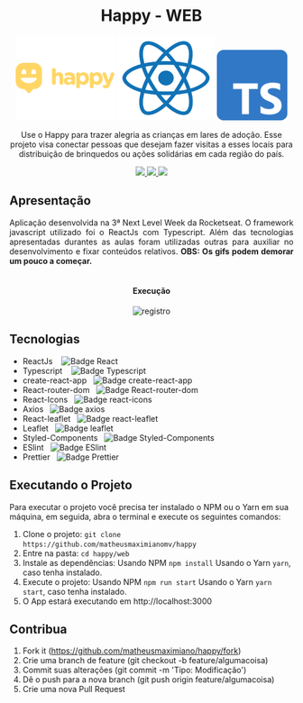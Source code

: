 <h1 align="center">Happy - WEB</h1>
<p align="center">
  <img src="./.github/logoApp.svg" height="150" width="175" alt="Icon" />
  <img src="./.github/react.svg" height="150" width="175" alt="Icon" />
  <img src="./.github/typescript.png" height="125" width="125" alt="Icon" />
</p>
<p align="center">
  Use o Happy para trazer alegria as crianças em lares de adoção. Esse projeto visa conectar pessoas que desejam fazer visitas a esses locais para distribuição de brinquedos ou ações solidárias em cada região do país.
</p>
<div align="center">
  <p align="center">
    <a aria-label="Matheus" href="https://github.com/matheusmaximianomv">
      <img src="https://img.shields.io/badge/matheusmaximianomv-@-informational?logo=github"></img>
    </a>
    <a aria-label="ReactJs" href="https://pt-br.reactjs.org/">
      <img src="https://img.shields.io/badge/ReactJS-16.14.0-informational?logo=react"></img>
    </a>
    <a aria-label="Express" href="https://www.typescriptlang.org/" >
      <img src="https://img.shields.io/badge/Typescript-3.7.2-informational?logo=typescript"></img>
    </a>
  </p>
</div>

## Apresentação
<p align="justify">
Aplicação desenvolvida na 3ª Next Level Week da Rocketseat. O framework javascript utilizado foi o ReactJs com Typescript. Além das tecnologias apresentadas durantes as aulas foram utilizadas outras para auxiliar no desenvolvimento e fixar conteúdos relativos. <strong>OBS: Os gifs podem demorar um pouco a começar.</strong><br/><br/>
<div>
<h4 align="center">Execução</h4>
<p align="center">
  <img src="./.github/happy.gif" alt="registro" />
</p>
</div>

## Tecnologias
* ReactJs&nbsp;&nbsp;&nbsp;&nbsp;![Badge React](https://img.shields.io/badge/ReactJs-16.14.0-informational?logo=react)
* Typescript&nbsp;&nbsp;&nbsp;&nbsp;![Badge Typescript](https://img.shields.io/badge/Typescript-3.7.2-informational?logo=typescript)
* create-react-app&nbsp;&nbsp;&nbsp;![Badge create-react-app](https://img.shields.io/badge/create--react--app-3.4.1-informational?logo=react)
* React-router-dom&nbsp;&nbsp;&nbsp;![Badge React-router-dom](https://img.shields.io/badge/react--router--dom-5.1.2-informational?logo=react)
* React-Icons&nbsp;&nbsp;&nbsp;![Badge react-icons](https://img.shields.io/badge/react--icons-3.11.0-informational?logo=react)
* Axios&nbsp;&nbsp;&nbsp;![Badge axios](https://img.shields.io/badge/axios-0.21.0-informational?logo=react)
* React-leaflet&nbsp;&nbsp;&nbsp;![Badge react-leaflet](https://img.shields.io/badge/react--leaflet-2.7.0-informational?logo=leaflet)
* Leaflet&nbsp;&nbsp;&nbsp;![Badge leaflet](https://img.shields.io/badge/leaflet-1.7.1-informational?logo=leaflet)
* Styled-Components&nbsp;&nbsp;&nbsp;![Badge Styled-Components](https://img.shields.io/badge/styled--components-5.2.0-informational?logo=styled-components)
* ESlint&nbsp;&nbsp;&nbsp;![Badge ESlint](https://img.shields.io/badge/ESlint-v7.12.1-informational?logo=eslint)
* Prettier&nbsp;&nbsp;&nbsp;![Badge Prettier](https://img.shields.io/badge/prettier-v2.1.2-informational?logo=prettier)

## Executando o Projeto
Para executar o projeto você precisa ter instalado o NPM ou o Yarn em sua máquina, em seguida, abra o terminal e execute os seguintes comandos:
1. Clone o projeto: `git clone https://github.com/matheusmaximianomv/happy`
2. Entre na pasta: `cd happy/web`
3. Instale as dependências:
 Usando NPM `npm install`
 Usando o Yarn `yarn`, caso tenha instalado.
4. Execute o projeto:
 Usando NPM `npm run start`
 Usando o Yarn `yarn start`, caso tenha instalado.
5. O App estará executando em http://localhost:3000

## Contribua

1. Fork it (https://github.com/matheusmaximiano/happy/fork)
2. Crie uma branch de feature (git checkout -b feature/algumacoisa)
3. Commit suas alterações (git commit -m 'Tipo: Modificação')
4. Dê o push para a nova branch (git push origin feature/algumacoisa)
5. Crie uma nova Pull Request
